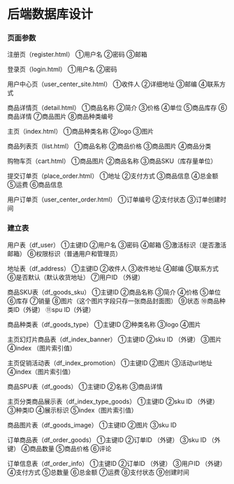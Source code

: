 # 后端数据库设计

### 页面参数

注册页（register.html）
    ①用户名
    ②密码
    ③邮箱

登录页（login.html）
    ①用户名
    ②密码

用户中心页（user_center_site.html）
    ①收件人
    ②详细地址
    ③邮编
    ④联系方式

商品详情页（detail.html）
    ①商品名称
    ②简介
    ③价格
    ④单位
    ⑤商品库存
    ⑥商品详情
    ⑦商品图片
    ⑧商品种类编号

主页（index.html）
    ①商品种类名称 
    ②logo
    ③图片

商品列表页（list.html）
    ①商品名称
    ②商品价格
    ③商品图片
    ④商品分类

购物车页（cart.html）
    ①商品图片
    ②商品名称
    ③商品SKU（库存量单位）

提交订单页（place_order.html）
    ①地址
    ②支付方式
    ③商品信息
    ④总金额
    ⑤运费
    ⑥商品信息

用户订单页（user_center_order.html）
    ①订单编号
    ②支付状态
    ③订单创建时间

### 建立表

用户表（df_user）
    ①主键ID
    ②用户名
    ③密码
    ④邮箱
    ⑤激活标识（是否激活邮箱）
    ⑥权限标识（普通用户和管理员）

地址表（df_address）
    ①主键ID
    ②收件人
    ③收件地址
    ④邮编
    ⑤联系方式
    ⑥是否默认（默认收货地址）
    ⑦用户ID （外键）

商品SKU表（df_goods_sku）
    ①主键ID
    ②商品名称
    ③简介
    ④价格
    ⑤单位
    ⑥库存
    ⑦销量
    ⑧图片（这个图片字段只存一张商品封面图）
    ⑨状态
    ⑩商品种类ID（外键）
    ⑪spu ID（外键）

商品种类表（df_goods_type）
    ①主键ID
    ②种类名称
    ③logo
    ④图片

主页幻灯片商品表（df_index_banner）
    ①主键ID
    ②sku ID （外键）
    ③图片
    ④index （图片索引值）

主页促销活动表（df_index_promotion）
    ①主键ID
    ②图片
    ③活动url地址
    ④index（图片索引值）

商品SPU表（df_goods）
    ①主键ID
    ②名称
    ③商品详情

主页分类商品展示表（df_index_type_goods）
    ①主键ID
    ②sku ID （外键）
    ③种类ID
    ④展示标识
    ⑤index（图片索引值）

商品图片表（df_goods_image）
    ①主键ID
    ②图片
    ③sku ID

订单商品表（df_order_goods）
    ①主键ID
    ②订单ID （外键）
    ③sku ID （外键）
    ④商品数量
    ⑤商品价格
    ⑥评论

订单信息表（df_order_info）
    ①主键ID
    ②订单ID （外键）
    ③用户ID （外键）
    ④支付方式
    ⑤总数量
    ⑥总金额
    ⑦运费
    ⑧支付状态
    ⑨创建时间

​    